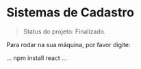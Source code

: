 # Sistemas de Cadastro  

> Status do projeto: Finalizado.

Para rodar na sua máquina, por favor digite:

...
npm install react
...
